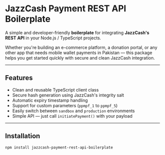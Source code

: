 # JazzCash Payment REST API Boilerplate

A simple and developer-friendly **boilerplate** for integrating **JazzCash's REST API** in your Node.js / TypeScript projects.

Whether you're building an e-commerce platform, a donation portal, or any other app that needs mobile wallet payments in Pakistan — this package helps you get started quickly with secure and clean JazzCash integration.

---

## Features

- Clean and reusable TypeScript client class
- Secure hash generation using JazzCash's integrity salt
- Automatic expiry timestamp handling
- Support for custom parameters (`ppmpf_1` to `ppmpf_5`)
- Easily switch between `sandbox` and `production` environments
- Simple API — just call `initiatePayment()` with your payload

---

## Installation

```bash
npm install jazzcash-payment-rest-api-boilerplate
